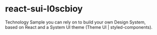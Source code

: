 # react-sui-l0scbioy
Technology Sample you can rely on to build your own Design System, based on React and a System UI theme (Theme UI | styled-components).
